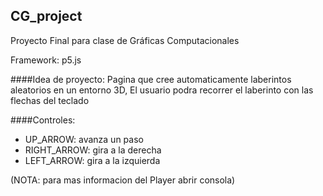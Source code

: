 ## CG_project

Proyecto Final para clase de Gráficas Computacionales

Framework: p5.js

####Idea de proyecto:
Pagina que cree automaticamente laberintos aleatorios en un entorno 3D,
El usuario podra recorrer el laberinto con las flechas del teclado

####Controles:

-   UP_ARROW: avanza un paso
-   RIGHT_ARROW: gira a la derecha
-   LEFT_ARROW: gira a la izquierda

(NOTA: para mas informacion del Player abrir consola)
